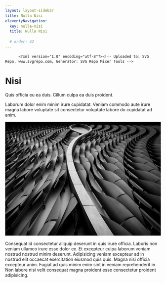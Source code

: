 ```yaml
---
layout: layout-sidebar
title: Nulla Nisi
eleventyNavigation:
  key: nulla-nisi
  title: Nulla Nisi

  # order: 42
---
```


	      <?xml version="1.0" encoding="utf-8"?><!-- Uploaded to: SVG Repo, www.svgrepo.com, Generator: SVG Repo Mixer Tools -->

        
# Nisi

Quis officia eu ea duis. Cillum culpa ea duis proident.

Laborum dolor enim minim irure cupidatat. Veniam commodo aute irure magna labore voluptate sit consectetur voluptate labore do cupidatat ad anim.

<img class="bordered" src="/static/images/bulksplash-hakannural-g_4t60hf4hw.jpg" alt="bulksplash-hakannural-g_4t60hf4hw.jpg" />

Consequat id consectetur aliquip deserunt in quis irure officia. Laboris non veniam ullamco irure esse dolor ex. Et excepteur culpa laborum veniam nostrud nostrud minim deserunt. Adipisicing veniam excepteur ad in nostrud elit occaecat exercitation eiusmod quis quis. Magna nisi officia excepteur anim. Fugiat ad quis minim enim sint in veniam reprehenderit in. Non labore nisi velit consequat magna proident esse consectetur proident adipisicing.
